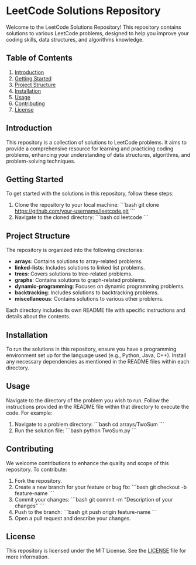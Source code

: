 
# LeetCode Solutions Repository

Welcome to the LeetCode Solutions Repository! This repository contains solutions to various LeetCode problems, designed to help you improve your coding skills, data structures, and algorithms knowledge.

## Table of Contents

1. [Introduction](#introduction)
2. [Getting Started](#getting-started)
3. [Project Structure](#project-structure)
4. [Installation](#installation)
5. [Usage](#usage)
6. [Contributing](#contributing)
7. [License](#license)

## Introduction

This repository is a collection of solutions to LeetCode problems. It aims to provide a comprehensive resource for learning and practicing coding problems, enhancing your understanding of data structures, algorithms, and problem-solving techniques.

## Getting Started

To get started with the solutions in this repository, follow these steps:

1. Clone the repository to your local machine:
   \`\`\`bash
   git clone https://github.com/your-username/leetcode.git
   \`\`\`
2. Navigate to the cloned directory:
   \`\`\`bash
   cd leetcode
   \`\`\`

## Project Structure

The repository is organized into the following directories:

- **arrays**: Contains solutions to array-related problems.
- **linked-lists**: Includes solutions to linked list problems.
- **trees**: Covers solutions to tree-related problems.
- **graphs**: Contains solutions to graph-related problems.
- **dynamic-programming**: Focuses on dynamic programming problems.
- **backtracking**: Includes solutions to backtracking problems.
- **miscellaneous**: Contains solutions to various other problems.

Each directory includes its own README file with specific instructions and details about the contents.

## Installation

To run the solutions in this repository, ensure you have a programming environment set up for the language used (e.g., Python, Java, C++). Install any necessary dependencies as mentioned in the README files within each directory.

## Usage

Navigate to the directory of the problem you wish to run. Follow the instructions provided in the README file within that directory to execute the code. For example:

1. Navigate to a problem directory:
   \`\`\`bash
   cd arrays/TwoSum
   \`\`\`
2. Run the solution file:
   \`\`\`bash
   python TwoSum.py
   \`\`\`

## Contributing

We welcome contributions to enhance the quality and scope of this repository. To contribute:

1. Fork the repository.
2. Create a new branch for your feature or bug fix:
   \`\`\`bash
   git checkout -b feature-name
   \`\`\`
3. Commit your changes:
   \`\`\`bash
   git commit -m "Description of your changes"
   \`\`\`
4. Push to the branch:
   \`\`\`bash
   git push origin feature-name
   \`\`\`
5. Open a pull request and describe your changes.

## License

This repository is licensed under the MIT License. See the [LICENSE](LICENSE) file for more information.
